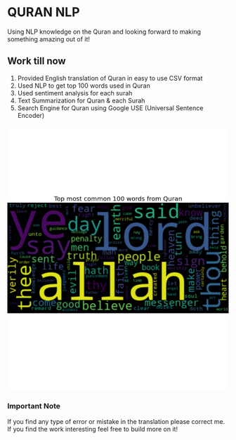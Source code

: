 # QURAN NLP

Using NLP knowledge on the Quran and looking forward to making something amazing out of it!

## Work till now

1. Provided English translation of Quran in easy to use CSV format
2. Used NLP to get top 100 words used in Quran
3. Used sentiment analysis for each surah
4. Text Summarization for Quran & each Surah
5. Search Engine for Quran using Google USE (Universal Sentence Encoder)

![Top 100 most common words](topmost.png)

### Important Note

If you find any type of error or mistake in the translation please correct me. If you find the work interesting feel free to build more on it!
